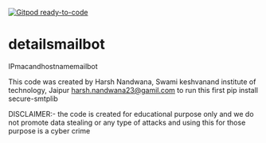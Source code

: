 [![Gitpod ready-to-code](https://img.shields.io/badge/Gitpod-ready--to--code-blue?logo=gitpod)](https://gitpod.io/#https://github.com/harshnandwana/detailsmailbot)

# detailsmailbot
 IPmacandhostnamemailbot

 This code was created by Harsh Nandwana, Swami keshvanand institute of technology, Jaipur
harsh.nandwana23@gamil.com
to run this first
pip install secure-smtplib

DISCLAIMER:- the code is created for educational purpose only and we do not promote data stealing or any type of attacks and using this for those purpose is a cyber crime

